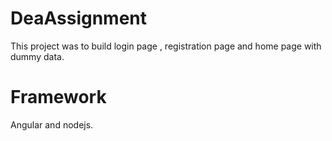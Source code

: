 # DeaAssignment

This project was to build login page , registration page and home page with dummy data. 

# Framework
Angular and nodejs.
